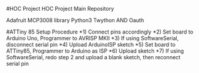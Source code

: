 #HOC Project
HOC Project Main Repository

Adafruit MCP3008 library
Python3
Twython AND Oauth

#ATTiny 85 Setup Procedure
*1) Connect pins accordingly
*2) Set board to Arduino Uno, Programmer to AVRISP MKII
*3) If using SoftwareSerial, disconnect serial pin
*4) Upload ArduinoISP sketch
*5) Set board to ATTiny85, Programmer to Arduino as ISP
*6) Upload sketch
*7) If using SoftwareSerial, redo step 2 and upload a blank sketch, then reconnect serial pin
